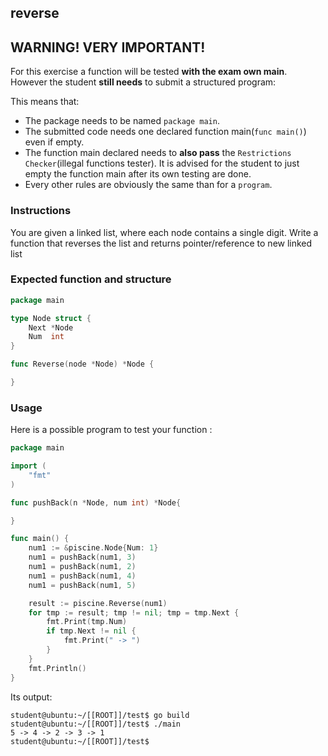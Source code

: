## reverse

## **WARNING! VERY IMPORTANT!**

For this exercise a function will be tested **with the exam own main**. However the student **still needs** to submit a structured program:

This means that:

- The package needs to be named `package main`.
- The submitted code needs one declared function main(```func main()```) even if empty.
- The function main declared needs to **also pass** the `Restrictions Checker`(illegal functions tester). It is advised for the student to just empty the function main after its own testing are done.
- Every other rules are obviously the same than for a `program`.

### Instructions

You are given a linked list, where each node contains a single digit.
Write a function that reverses the list and returns pointer/reference to new linked list

### Expected function and structure

```go
package main

type Node struct {
	Next *Node
	Num  int
}

func Reverse(node *Node) *Node {

}
```

### Usage

Here is a possible program to test your function :

```go
package main

import (
    "fmt"
)

func pushBack(n *Node, num int) *Node{

}

func main() {
	num1 := &piscine.Node{Num: 1}
	num1 = pushBack(num1, 3)
	num1 = pushBack(num1, 2)
	num1 = pushBack(num1, 4)
	num1 = pushBack(num1, 5)

	result := piscine.Reverse(num1)
	for tmp := result; tmp != nil; tmp = tmp.Next {
		fmt.Print(tmp.Num)
		if tmp.Next != nil {
			fmt.Print(" -> ")
		}
	}
	fmt.Println()
}

```

Its output:

```console
student@ubuntu:~/[[ROOT]]/test$ go build
student@ubuntu:~/[[ROOT]]/test$ ./main
5 -> 4 -> 2 -> 3 -> 1
student@ubuntu:~/[[ROOT]]/test$
```
